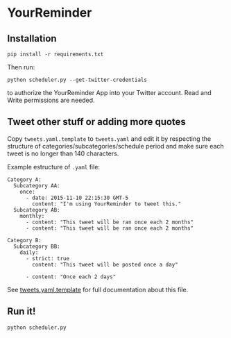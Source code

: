 YourReminder
============


## Installation

```
pip install -r requirements.txt
```

Then run:

```
python scheduler.py --get-twitter-credentials
```

to authorize the YourReminder App into your Twitter account. Read and
Write permissions are needed.

## Tweet other stuff or adding more quotes

Copy `tweets.yaml.template` to `tweets.yaml` and edit it by respecting
the structure of categories/subcategories/schedule period and make
sure each tweet is no longer than 140 characters.

Example estructure of `.yaml` file:
```
Category A:
  Subcategory AA:
    once:
      - date: 2015-11-10 22:15:30 GMT-5
        content: "I'm using YourReminder to tweet this."
  Subcategory AB:
    monthly:
      - content: "This tweet will be ran once each 2 months"
      - content: "This tweet will be ran once each 2 months"

Category B:
  Subcategory BB:
    daily:
      - strict: true
        content: "This tweet will be posted once a day"

      - content: "Once each 2 days"
```

See
[tweets.yaml.template](https://github.com/humitos/your-reminder/blob/master/tweets.yaml.template)
for full documentation about this file.

## Run it!

```
python scheduler.py
```

